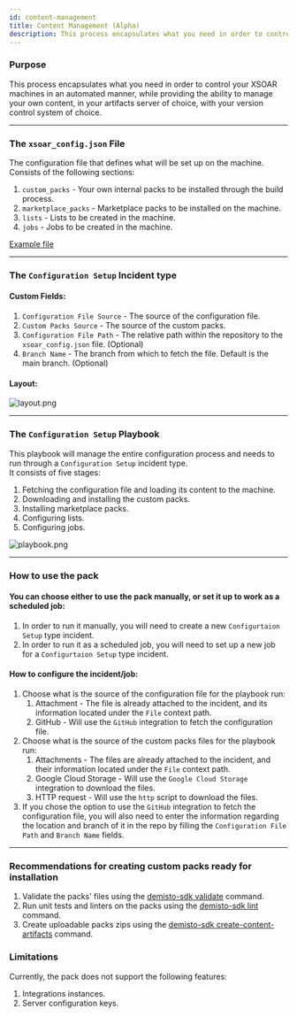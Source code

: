 ```yaml
---
id: content-management
title: Content Management (Alpha)
description: This process encapsulates what you need in order to control your XSOAR machines in an automated manner, while providing the ability to manage your own content, in your artifacts server of choice, with your version control system of choice.
---
```


### Purpose
This process encapsulates what you need in order to control your XSOAR machines in an automated manner, while providing the ability to manage your own content, in your artifacts server of choice, with your version control system of choice.

---

### The `xsoar_config.json` File
The configuration file that defines what will be set up on the machine.<br /> 
Consists of the following sections:
1. `custom_packs` - Your own internal packs to be installed through the build process.
2. `marketplace_packs` - Marketplace packs to be installed on the machine.
3. `lists` - Lists to be created in the machine.
4. `jobs` - Jobs to be created in the machine.

[Example file](https://raw.githubusercontent.com/demisto/content/aace565faff531f09a42268b897d629981e69b08/Packs/XSOARbuild/docs-files/xsoar_config.json)

---

### The `Configuration Setup` Incident type
#### Custom Fields:
1. `Configuration File Source` - The source of the configuration file.
2. `Custom Packs Source` - The source of the custom packs.
3. `Configuration File Path` - The relative path within the repository to the `xsoar_config.json` file. (Optional)
4. `Branch Name` - The branch from which to fetch the file. Default is the main branch. (Optional)

#### Layout:
![layout.png](https://raw.githubusercontent.com/demisto/content/aace565faff531f09a42268b897d629981e69b08/Packs/XSOARbuild/docs-files/layout.png)

---

### The `Configuration Setup` Playbook
This playbook will manage the entire configuration process and needs to run through a `Configuration Setup` incident type.<br />
It consists of five stages:
1. Fetching the configuration file and loading its content to the machine.
2. Downloading and installing the custom packs.
3. Installing marketplace packs.
4. Configuring lists.
5. Configuring jobs.

![playbook.png](https://raw.githubusercontent.com/demisto/content/aace565faff531f09a42268b897d629981e69b08/Packs/XSOARbuild/docs-files/playbook.png)

---

### How to use the pack
#### You can choose either to use the pack manually, or set it up to work as a scheduled job:
1. In order to run it manually, you will need to create a new `Configurtaion Setup` type incident.
2. In order to run it as a scheduled job, you will need to set up a new job for a `Configurtaion Setup` type incident.

#### How to configure the incident/job:
1. Choose what is the source of the configuration file for the playbook run:
   1. Attachment - The file is already attached to the incident, and its information located under the `File` context path.
   2. GitHub - Will use the `GitHub` integration to fetch the configuration file.
2. Choose what is the source of the custom packs files for the playbook run:
   1. Attachments - The files are already attached to the incident, and their information located under the `File` context path.
   2. Google Cloud Storage - Will use the `Google Cloud Storage` integration to download the files.
   3. HTTP request - Will use the `http` script to download the files.
3. If you chose the option to use the `GitHub` integration to fetch the configuration file, you will also need to enter the information regarding the location and branch of it in the repo by filling the `Configuration File Path` and `Branch Name` fields.

---

### Recommendations for creating custom packs ready for installation
1. Validate the packs' files using the [demisto-sdk validate](https://xsoar.pan.dev/docs/concepts/demisto-sdk#validate) command.
2. Run unit tests and linters on the packs using the [demisto-sdk lint](https://xsoar.pan.dev/docs/concepts/demisto-sdk#lint) command.
3. Create uploadable packs zips using the [demisto-sdk create-content-artifacts](https://github.com/demisto/demisto-sdk/blob/master/demisto_sdk/commands/create_artifacts/README.md) command.

### Limitations
Currently, the pack does not support the following features:
1. Integrations instances.
2. Server configuration keys.
